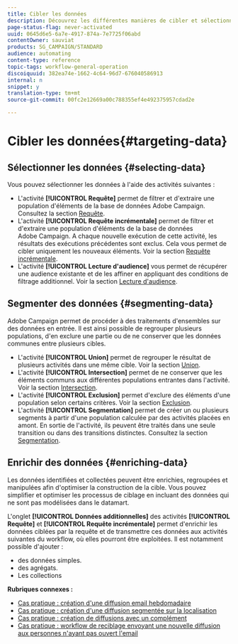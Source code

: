 ```yaml
---
title: Cibler les données
description: Découvrez les différentes manières de cibler et sélectionner les données dont vous avez besoin.
page-status-flag: never-activated
uuid: 0645d6e5-6a7e-4917-874a-7e7725f06abd
contentOwner: sauviat
products: SG_CAMPAIGN/STANDARD
audience: automating
content-type: reference
topic-tags: workflow-general-operation
discoiquuid: 382ea74e-1662-4c64-96d7-676040586913
internal: n
snippet: y
translation-type: tm+mt
source-git-commit: 00fc2e12669a00c788355ef4e492375957cdad2e

---
```



# Cibler les données{#targeting-data}

## Sélectionner les données {#selecting-data}

Vous pouvez sélectionner les données à l'aide des activités suivantes :

* L'activité **[!UICONTROL Requête]** permet de filtrer et d'extraire une population d'éléments de la base de données Adobe Campaign. Consultez la section [Requête](../../automating/using/query.md).
* L'activité **[!UICONTROL Requête incrémentale]** permet de filtrer et d'extraire une population d'éléments de la base de données Adobe Campaign. A chaque nouvelle exécution de cette activité, les résultats des exécutions précédentes sont exclus. Cela vous permet de cibler uniquement les nouveaux éléments. Voir la section [Requête incrémentale](../../automating/using/incremental-query.md).
* L'activité **[!UICONTROL Lecture d'audience]** vous permet de récupérer une audience existante et de les affiner en appliquant des conditions de filtrage additionnel. Voir la section [Lecture d'audience](../../automating/using/read-audience.md).

## Segmenter des données {#segmenting-data}

Adobe Campaign permet de procéder à des traitements d'ensembles sur des données en entrée. Il est ainsi possible de regrouper plusieurs populations, d'en exclure une partie ou de ne conserver que les données communes entre plusieurs cibles.

* L'activité **[!UICONTROL Union]** permet de regrouper le résultat de plusieurs activités dans une même cible. Voir la section [Union](../../automating/using/union.md).
* L'activité **[!UICONTROL Intersection]** permet de ne conserver que les éléments communs aux différentes populations entrantes dans l'activité. Voir la section [Intersection](../../automating/using/intersection.md).
* L'activité **[!UICONTROL Exclusion]** permet d'exclure des éléments d'une population selon certains critères. Voir la section [Exclusion](../../automating/using/exclusion.md).
* L'activité **[!UICONTROL Segmentation]** permet de créer un ou plusieurs segments à partir d'une population calculée par des activités placées en amont. En sortie de l'activité, ils peuvent être traités dans une seule transition ou dans des transitions distinctes. Consultez la section [Segmentation](../../automating/using/segmentation.md).

## Enrichir des données {#enriching-data}

Les données identifiées et collectées peuvent être enrichies, regroupées et manipulées afin d'optimiser la construction de la cible. Vous pouvez simplifier et optimiser les processus de ciblage en incluant des données qui ne sont pas modélisées dans le datamart.

L'onglet **[!UICONTROL Données additionnelles]** des activités **[!UICONTROL Requête]** et **[!UICONTROL Requête incrémentale]** permet d'enrichir les données ciblées par la requête et de transmettre ces données aux activités suivantes du workflow, où elles pourront être exploitées. Il est notamment possible d'ajouter :

* des données simples.
* des agrégats.
* Les collections

**Rubriques connexes :**

* [Cas pratique : création d'une diffusion email hebdomadaire](../../automating/using/workflow-weekly-offer.md)
* [Cas pratique : création d'une diffusion segmentée sur la localisation](../../automating/using/workflow-segmentation-location.md)
* [Cas pratique : création de diffusions avec un complément](../../automating/using/workflow-created-query-with-complement.md)
* [Cas pratique : workflow de reciblage envoyant une nouvelle diffusion aux personnes n'ayant pas ouvert l'email](../../automating/using/workflow-cross-channel-retargeting.md)
